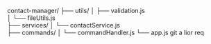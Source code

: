 contact-manager/
├── utils/
│ ├── validation.js  
│ └── fileUtils.js  
├── services/
│ └── contactService.js  
├── commands/
│ └── commandHandler.js
└── app.js
git a
lior
req
